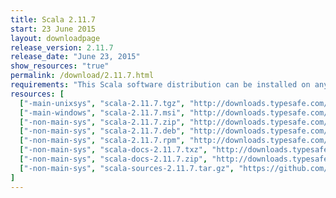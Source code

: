 ```yaml
---
title: Scala 2.11.7
start: 23 June 2015
layout: downloadpage
release_version: 2.11.7
release_date: "June 23, 2015"
show_resources: "true"
permalink: /download/2.11.7.html
requirements: "This Scala software distribution can be installed on any Unix-like or Windows system. It requires the Java runtime version 1.6 or later, which can be downloaded <a href='http://www.java.com/'>here</a>."
resources: [
  ["-main-unixsys", "scala-2.11.7.tgz", "http://downloads.typesafe.com/scala/2.11.7/scala-2.11.7.tgz", "Mac OS X, Unix, Cygwin", "25.87M"],
  ["-main-windows", "scala-2.11.7.msi", "http://downloads.typesafe.com/scala/2.11.7/scala-2.11.7.msi", "Windows (msi installer)", "107.88M"],
  ["-non-main-sys", "scala-2.11.7.zip", "http://downloads.typesafe.com/scala/2.11.7/scala-2.11.7.zip", "Windows", "25.92M"],
  ["-non-main-sys", "scala-2.11.7.deb", "http://downloads.typesafe.com/scala/2.11.7/scala-2.11.7.deb", "Debian", "74.54M"],
  ["-non-main-sys", "scala-2.11.7.rpm", "http://downloads.typesafe.com/scala/2.11.7/scala-2.11.7.rpm", "RPM package", "106.73M"],
  ["-non-main-sys", "scala-docs-2.11.7.txz", "http://downloads.typesafe.com/scala/2.11.7/scala-docs-2.11.7.txz", "API docs", "45.93M"],
  ["-non-main-sys", "scala-docs-2.11.7.zip", "http://downloads.typesafe.com/scala/2.11.7/scala-docs-2.11.7.zip", "API docs", "84.06M"],
  ["-non-main-sys", "scala-sources-2.11.7.tar.gz", "https://github.com/scala/scala/archive/v2.11.7.tar.gz", "Sources", ""]
]
---
```

